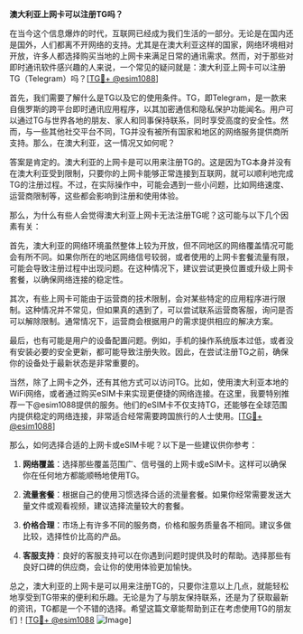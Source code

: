 **澳大利亚上网卡可以注册TG吗？**

在当今这个信息爆炸的时代，互联网已经成为我们生活的一部分。无论是在国内还是国外，人们都离不开网络的支持。尤其是在澳大利亚这样的国家，网络环境相对开放，许多人都选择购买当地的上网卡来满足日常的通讯需求。然而，对于那些对即时通讯软件感兴趣的人来说，一个常见的疑问就是：澳大利亚上网卡可以注册TG（Telegram）吗？[[TG💪+ @esim1088](https://t.me/s/esim1088)]

首先，我们需要了解什么是TG以及它的使用条件。TG，即Telegram，是一款来自俄罗斯的跨平台即时通讯应用程序，以其加密通信和隐私保护功能闻名。用户可以通过TG与世界各地的朋友、家人和同事保持联系，同时享受高度的安全性。然而，与一些其他社交平台不同，TG并没有被所有国家和地区的网络服务提供商所支持。那么，在澳大利亚，这一情况又如何呢？

答案是肯定的。澳大利亚的上网卡是可以用来注册TG的。这是因为TG本身并没有在澳大利亚受到限制，只要你的上网卡能够正常连接到互联网，就可以顺利地完成TG的注册过程。不过，在实际操作中，可能会遇到一些小问题，比如网络速度、运营商限制等，这些都会影响到注册和使用体验。

那么，为什么有些人会觉得澳大利亚上网卡无法注册TG呢？这可能与以下几个因素有关：

首先，澳大利亚的网络环境虽然整体上较为开放，但不同地区的网络覆盖情况可能会有所不同。如果你所在的地区网络信号较弱，或者使用的上网卡套餐流量有限，可能会导致注册过程中出现问题。在这种情况下，建议尝试更换位置或升级上网卡套餐，以确保网络连接的稳定性。

其次，有些上网卡可能由于运营商的技术限制，会对某些特定的应用程序进行限制。这种情况并不常见，但如果真的遇到了，可以尝试联系运营商客服，询问是否可以解除限制。通常情况下，运营商会根据用户的需求提供相应的解决方案。

最后，也有可能是用户的设备配置问题。例如，手机的操作系统版本过低，或者没有安装必要的安全更新，都可能导致注册失败。因此，在尝试注册TG之前，确保你的设备处于最新状态是非常重要的。

当然，除了上网卡之外，还有其他方式可以访问TG。比如，使用澳大利亚本地的WiFi网络，或者通过购买eSIM卡来实现更便捷的网络连接。在这里，我要特别推荐一下@esim1088提供的服务。他们的eSIM卡不仅支持TG，还能够在全球范围内提供稳定的网络连接，非常适合经常需要跨国旅行的人士使用。[[TG💪+ @esim1088](https://t.me/s/esim1088)]

那么，如何选择合适的上网卡或eSIM卡呢？以下是一些建议供你参考：

1. **网络覆盖**：选择那些覆盖范围广、信号强的上网卡或eSIM卡。这样可以确保你在任何地方都能顺畅地使用TG。
   
2. **流量套餐**：根据自己的使用习惯选择合适的流量套餐。如果你经常需要发送大量文件或观看视频，建议选择流量较大的套餐。

3. **价格合理**：市场上有许多不同的服务商，价格和服务质量各不相同。建议多做比较，选择性价比高的产品。

4. **客服支持**：良好的客服支持可以在你遇到问题时提供及时的帮助。选择那些有良好口碑的供应商，会让你的使用体验更加愉快。

总之，澳大利亚的上网卡是可以用来注册TG的，只要你注意以上几点，就能轻松地享受到TG带来的便利和乐趣。无论是为了与朋友保持联系，还是为了获取最新的资讯，TG都是一个不错的选择。希望这篇文章能帮助到正在考虑使用TG的朋友们！[[TG💪+ @esim1088](https://t.me/s/esim1088) ![Image](https://i.postimg.cc/4NQfJmqS/Snipaste-2025-05-13-00-14-12.png)]
